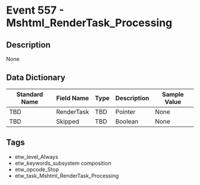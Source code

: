 # Event 557 - Mshtml_RenderTask_Processing

## Description
None

## Data Dictionary
|Standard Name|Field Name|Type|Description|Sample Value|
|---|---|---|---|---|
|TBD|RenderTask|TBD|Pointer|None|None|
|TBD|Skipped|TBD|Boolean|None|None|

## Tags
* etw_level_Always
* etw_keywords_subsystem composition
* etw_opcode_Stop
* etw_task_Mshtml_RenderTask_Processing